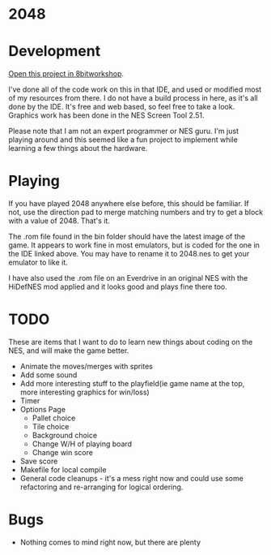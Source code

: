 2048
=====

# Development
[Open this project in 8bitworkshop](http://8bitworkshop.com/redir.html?platform=nes&githubURL=https%3A%2F%2Fgithub.com%2FG42makes%2Fnes_2048&file=2048.c).

I've done all of the code work on this in that IDE, and used or modified most of my resources from there. I do not have a build process in here, as it's all done by the IDE. It's free and web based, so feel free to take a look. Graphics work has been done in the NES Screen Tool 2.51.

Please note that I am not an expert programmer or NES guru. I'm just playing around and this seemed like a fun project to implement while learning a few things about the hardware.  

# Playing
If you have played 2048 anywhere else before, this should be familiar. If not, use the direction pad to merge matching numbers and try to get a block with a value of 2048. That's it.

The .rom file found in the bin folder should have the latest image of the game. It appears to work fine in most emulators, but is coded for the one in the IDE linked above. You may have to rename it to 2048.nes to get your emulator to like it.

I have also used the .rom file on an Everdrive in an original NES with the HiDefNES mod applied and it looks good and plays fine there too.

# TODO
These are items that I want to do to learn new things about coding on the NES, and will make the game better.

* Animate the moves/merges with sprites
* Add some sound
* Add more interesting stuff to the playfield(ie game name at the top, more interesting graphics for win/loss)
* Timer
* Options Page
  * Pallet choice
  * Tile choice
  * Background choice
  * Change W/H of playing board
  * Change win score
* Save score
* Makefile for local compile
* General code cleanups - it's a mess right now and could use some refactoring and re-arranging for logical ordering.


# Bugs
* Nothing comes to mind right now, but there are plenty
